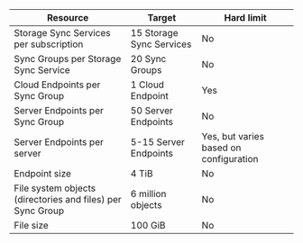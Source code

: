 | Resource | Target | Hard limit |
|----------|--------------|------------|
| Storage Sync Services per subscription | 15 Storage Sync Services | No |
| Sync Groups per Storage Sync Service | 20 Sync Groups | No |
| Cloud Endpoints per Sync Group | 1 Cloud Endpoint | Yes |
| Server Endpoints per Sync Group | 50 Server Endpoints | No |
| Server Endpoints per server | 5-15 Server Endpoints | Yes, but varies based on configuration |
| Endpoint size | 4 TiB | No |
| File system objects (directories and files) per Sync Group | 6 million objects | No |
| File size | 100 GiB | No |